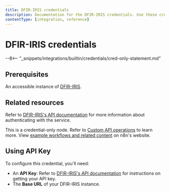 ```yaml
---
title: DFIR-IRIS credentials
description: Documentation for the DFIR-IRIS credentials. Use these credentials to authenticate DFIR-IRIS in n8n, a workflow automation platform.
contentType: [integration, reference]
---
```

# DFIR-IRIS credentials

--8<-- "_snippets/integrations/builtin/credentials/cred-only-statement.md"

## Prerequisites

An accessible instance of [DFIR-IRIS](https://docs.dfir-iris.org/latest/getting_started/).

## Related resources

Refer to [DFIR-IRIS's API documentation](https://docs.dfir-iris.org/operations/api/) for more information about authenticating with the service.

This is a credential-only node. Refer to [Custom API operations](/integrations/custom-operations.md) to learn more. View [example workflows and related content](https://n8n.io/integrations/iris-dfir/) on n8n's website.


## Using API Key

To configure this credential, you'll need:

- An **API Key**: Refer to [DFIR-IRIS's API documentation](https://docs.dfir-iris.org/operations/api/) for instructions on getting your API key.
- The **Base URL** of your DFIR-IRIS instance.

